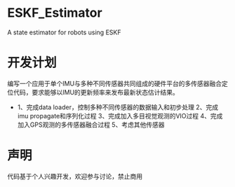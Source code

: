 # ESKF_Estimator
A state estimator for robots using ESKF

# 开发计划
编写一个应用于单个IMU与多种不同传感器共同组成的硬件平台的多传感器融合定位代码，要求能够以IMU的更新频率来发布最新状态估计结果。
+ 1、完成data loader，控制多种不同传感器的数据输入和初步处理
2、完成imu propagate和序列化过程
3、完成加入多目视觉观测的VIO过程
4、完成加入GPS观测的多传感器融合过程
5、考虑其他传感器

# 声明
代码基于个人兴趣开发，欢迎参与讨论，禁止商用
